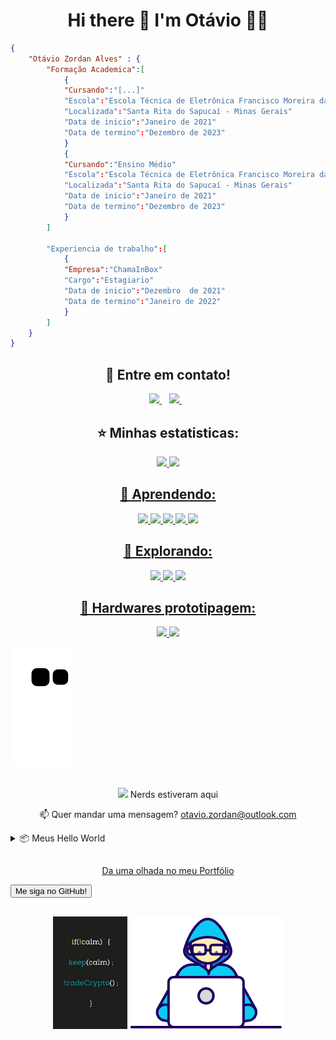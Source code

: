 <h1 align='center'>
  Hi there 👋 I'm Otávio 👨‍💻
</h1>

```Json
{
	"Otávio Zordan Alves" : {
		"Formação Academica":[
			{
			"Cursando":"[...]"
			"Escola":"Escola Técnica de Eletrônica Francisco Moreira da Costa"
			"Localizada":"Santa Rita do Sapucaí - Minas Gerais"
			"Data de inicio":"Janeiro de 2021"
			"Data de termino":"Dezembro de 2023"
			}
			{
			"Cursando":"Ensino Médio"
			"Escola":"Escola Técnica de Eletrônica Francisco Moreira da Costa"
			"Localizada":"Santa Rita do Sapucaí - Minas Gerais"
			"Data de inicio":"Janeiro de 2021"
			"Data de termino":"Dezembro de 2023"
			}
		]
		
		"Experiencia de trabalho":[
			{
			"Empresa":"ChamaInBox"
			"Cargo":"Estagiario"
			"Data de inicio":"Dezembro  de 2021"
			"Data de termino":"Janeiro de 2022"
			}
		]
	}
}
```
  
<h2 align='center'>
 💬 Entre em contato!
</h2>

<p align='center'>
 
  <a href="https://www.linkedin.com/in/ot%C3%A1vio-zordan-alves-b88160211/">
    <img src="https://img.shields.io/badge/linkedin-%230077B5.svg?&style=for-the-badge&logo=linkedin&logoColor=white" />
  </a>&nbsp;&nbsp;
  <a href="https://instagram.com/otaviozordan">
    <img src="https://img.shields.io/badge/instagram-%23E4405F.svg?&style=for-the-badge&logo=instagram&logoColor=white" />        
  </a>&nbsp;&nbsp;
  
</p>
  
<h2 align='center'>
  ⭐ Minhas estatisticas:
</h2>

<div align="center">
  <a href="https://github.com/otaviozordan">
  <img height="180em" src="https://github-readme-stats.vercel.app/api?username=otaviozordan&show_icons=true&theme=blue-green&include_all_commits=true&count_private=true"/>
  <img height="180em" src="https://github-readme-stats.vercel.app/api/top-langs/?username=otaviozordan&theme=blue-green&hide_langs_below=1"/>
</div>

<div> 
<h2 align='center'>
 🚀 Aprendendo:
</h2>
<p align='center'>
  <img src="https://img.shields.io/badge/HTML5-E34F26?style=for-the-badge&logo=html5&logoColor=white" />
  <img src="https://img.shields.io/badge/CSS3-1572B6?style=for-the-badge&logo=css3&logoColor=white" />
  <img src="https://img.shields.io/badge/Flask-000000?style=for-the-badge&logo=flask&logoColor=white" />	
  <img src="https://img.shields.io/badge/Python-FFD43B?style=for-the-badge&logo=python&logoColor=darkgreen" />
  <img src="https://img.shields.io/badge/C%2B%2B-00599C?style=for-the-badge&logo=c%2B%2B&logoColor=white" />
</p>
  
<h2 align='center'>
 🔭 Explorando:
</h2>
<p align='center'>
  <img src="https://img.shields.io/badge/Git-F05032?style=for-the-badge&logo=git&logoColor=white" />
  <img src="https://img.shields.io/badge/MySQL-005C84?style=for-the-badge&logo=mysql&logoColor=white" />
  <img src="https://img.shields.io/badge/Kali_Linux-557C94?style=for-the-badge&logo=kali-linux&logoColor=white" />	
</p>

<h2 align='center'>
  🔧 Hardwares prototipagem:
</h2>
<p align='center'>
  <img src="https://img.shields.io/badge/Arduino-00979D?style=for-the-badge&logo=Arduino&logoColor=white" />
  <img src="https://img.shields.io/badge/Raspberry%20Pi-A22846?style=for-the-badge&logo=Raspberry%20Pi&logoColor=white" />
 </p>

   ![Snake animation](https://github.com/rafaballerini/rafaballerini/blob/output/github-contribution-grid-snake.svg)
</div>

##
  
<p align='center'>
  <a href="#"><img src="https://badges.pufler.dev/visits/otaviozordan/otaviozordan"></a>  Nerds estiveram aqui
</p>

<p align='center'>
  📫 Quer mandar uma mensagem? <a href='mailto:otavio.zordan@outook.com'>otavio.zordan@outlook.com</a>
</p>

<details>
<summary>📦 Meus Hello World</summary>
<ul>

<li>Assembly</

```assembly
section     .text
global      _start

_start:

    mov     edx,len
    mov     ecx,msg
    mov     ebx,1
    mov     eax,4
    int     0x80

    mov     eax,1
    int     0x80

section     .data

msg     db  'Olá, Mundo!',0xa 
len     equ $ - msg
```
##
<li>C</li>

```c
#include <stdio.h>
int main() {
 printf("Olá, Mundo!\n");
 return 0;
}
```
##
<li>C++</li>

```cpp
#include <iostream>
int main() {
std::cout << "Olá, Mundo!" << std::endl;
return 0;
}
}
```
##
<li>SQL</li>

```SQL
SELECT "Olá, Mundo!"
```
##
<li>Lua</li>

```lua
print "Olá, Mundo!"
```
##
<li>PHP</li>

```php
<?="Olá, Mundo!\n"?>
```
##
<li>Python</li>

```python
print("Olá, Mundo!")
```
##
<li>JavaScript</li>

```javascript
console.log("Olá, Mundo!");
```
##
<li>Java</li>

```java
class OlaMundo {
    public static void main(String args[]) {
        System.out.println("Olá, Mundo!");
    }
}
```
##
<li>Ruby</li>

```ruby
puts "Olá, Mundo!"
```
##
<li>C#</li>

```c#
using System; 
namespace HelloWorldApp { 
    class Geeks { 
	    static void Main(string[] args) {
           Console.WriteLine("Olá, Mundo!"); 
	       Console.ReadKey(); 
	    } 
    } 
} 
```
</ul>
</details>

##
<p align='center'>
    <a href="https://www.otaviozordan.github.io">Da uma olhada no meu Portfólio</a>
</p>

<button>
    Me siga no GitHub!
</button>

##
<p align='center'>
<img height="180em" src="https://github.com/otaviozordan/otaviozordan/blob/main/KeepCalm.jpg">
<img height="180em" src="https://github.com/otaviozordan/otaviozordan/blob/main/Developer.gif?raw=true">
</p>
